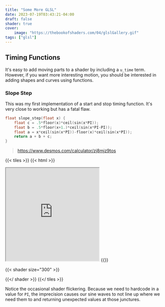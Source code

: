 ```yaml
---
title: "Some More GLSL"
date: 2023-07-19T03:43:21-04:00
draft: false
shader: true
cover:
    image: "https://thebookofshaders.com/04/glslGallery.gif"
tags: ["glsl"]
---
```


## Timing Functions

It's easy to add moving parts to a shader by including a `u_time` term. However, if you want more interesting motion, you should be interested in adding shapes and curves using functions.

### Slope Step

This was my first implementation of a start and stop timing function. It's very close to working but has a fatal flaw.

```c
float slope_step(float x) {
    float c = .5*floor(x)*ceil(sin(x*PI));
    float b = .5*floor(x+1.)*ceil(sin(x*PI-PI));
    float a = x*ceil(sin(x*PI))-floor(x)*ceil(sin(x*PI));
    return a + b + c;
}
```

> <https://www.desmos.com/calculator/zj8mjz9tos>

{{< tiles >}}
{{< html >}}
<iframe src="https://www.desmos.com/calculator/i5gzs0ba8p?embed" width="300" height="300" ></iframe>
{{</ html >}}

{{< shader size="300" >}}
<script class="fragmentShader" type="x-shader/x-fragment">
uniform float u_time;
uniform vec2 u_resolution;

#define PI 3.1415926538

float slope_step(float x) {
    float c = .5*floor(x)*ceil(sin(x*PI));
    float b = .5*floor(x+1.)*ceil(sin(x*PI-PI));
    float a = x*ceil(sin(x*PI))-floor(x)*ceil(sin(x*PI));
    return a + b + c;
}

void main() {
    vec3 color;
    vec2 uv = (gl_FragCoord.xy*2. - u_resolution.xy) / u_resolution.y;
    uv += slope_step(u_time);
    uv = fract(uv*5.);

    float shape = smoothstep(-.05, -.01, uv.x) -
     smoothstep(.01, .05, uv.x) +
     smoothstep(-.05, -.01, uv.y) -
     smoothstep(.01, .05, uv.y);

    color = vec3(shape);
    gl_FragColor = vec4(color, 1.);
}
</script>
{{</ shader >}}
{{</ tiles >}}

Notice the occasional shader flickering. Because we need to hardcode in a value for `PI`, the imprecision causes our sine waves to not line up where we need them to and returning unexpected values at those junctures.
